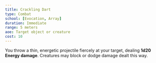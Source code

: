 ```yaml
---
title: Crackling Dart
type: Combat
school: [Evocation, Array]
duration: Immediate
range: 5 meters
aoe: Target object or creature
cost: 10
---
```

You throw a thin, energetic projectile fiercely at your target, dealing **1d20 Energy damage**. Creatures may block or dodge damage dealt this way.
